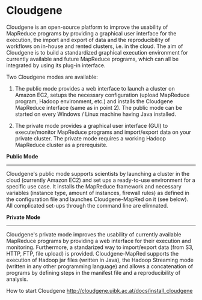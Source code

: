 Cloudgene
=========

Cloudgene is an open-source platform to improve the usability of MapReduce programs by providing a graphical user interface for the execution, the import and export of data and the reproducibility of workflows on in-house and rented clusters, i.e. in the cloud. The aim of Cloudgene is to build a standardized graphical execution environment for currently available and future MapReduce programs, which can all be integrated by using its plug-in interface.




Two Cloudgene modes are available:

1) The public mode provides a web interface to launch a cluster on Amazon EC2, setups the necessary configuration (upload MapReduce program, Hadoop environment, etc.) and installs the Cloudgene MapReduce interface (same as in point 2). The public mode can be started on every Windows / Linux machine having Java installed.

2) The private mode provides a graphical user interface (GUI) to execute/monitor MapReduce programs and import/export data on your private cluster. The private mode requires a working Hadoop MapReduce cluster as a prerequisite.

**Public Mode**
***
Cloudgene's public mode supports scientists by launching a cluster in the cloud (currently Amazon EC2) and set ups a ready-to-use environment for a specific use case. It installs the MapReduce framework and necessary variables (instance type, amount of instances, firewall rules) as defined in the configuration file and launches Cloudgene-MapRed on it (see below). All complicated set-ups through the command line are elimnated.

**Private Mode**
***
Cloudgene's private mode improves the usability of currently available MapReduce programs by providing a web interface for their execution and monitoring. Furthermore, a standarized way to import/export data (from S3, HTTP, FTP, file upload) is provided. Cloudgene-MapRed supports the execution of Hadoop jar files (written in Java), the Hadoop Streaming mode (written in any other programming language) and allows a concatenation of programs by defining steps in the manifest file and a reproducibility of analysis.


How to start Cloudgene
http://cloudgene.uibk.ac.at/docs/install_cloudgene
